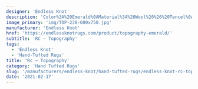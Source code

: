 ```yaml
---
designer: 'Endless Knot'
description: 'Color%3A%20Emerald%0AMaterial%3A%20Wool%20%26%20Tencel%0ACollection%3A%20Hand-Tufted%20Collection'
image_primary: 'img/TOP-230-600x750.jpg'
manufacturer: 'Endless Knot'
href: 'https://endlessknotrugs.com/product/topography-emerald/'
subtitle: 'RC – Topography'
tags:
  - 'Endless Knot'
  - 'Hand-Tufted Rugs'
title: 'Rc – Topography'
category: 'Hand Tufted Rugs'
slug: '/manufacturers/endless-knot/hand-tufted-rugs/endless-knot-rc-topography'
date: '2021-02-17'
---
```


